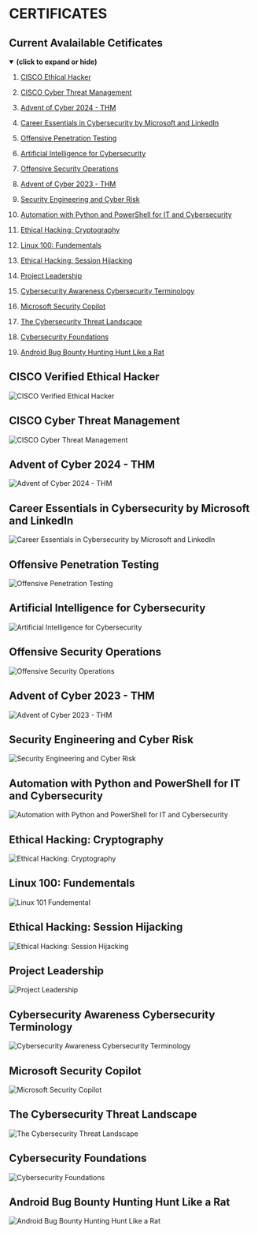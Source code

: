# CERTIFICATES

## Current Avalailable Cetificates
<details open>
<summary><b>(click to expand or hide)</b></summary>  


1. [CISCO Ethical Hacker](#eh)

1. [CISCO Cyber Threat Management](#ctm)

1. [Advent of Cyber 2024 - THM](#aoc)

1. [Career Essentials in Cybersecurity by Microsoft and LinkedIn](#ml)

1. [Offensive Penetration Testing](#opt)
   
1. [Artificial Intelligence for Cybersecurity](#aic)

1. [Offensive Security Operations](#oso)

1. [Advent of Cyber 2023 - THM](#aoc23)

1. [Security Engineering and Cyber Risk](#sec)

1. [Automation with Python and PowerShell for IT and Cybersecurity](#appic)

1. [Ethical Hacking: Cryptography](#ehc)

1. [Linux 100: Fundementals](#l100)

1. [Ethical Hacking: Session Hijacking](#ehsh)

1. [Project Leadership](#pl)

1. [Cybersecurity Awareness Cybersecurity Terminology](#cact)

1. [Microsoft Security Copilot](#msc)

1. [The Cybersecurity Threat Landscape](#tctl)

1. [Cybersecurity Foundations](#cf)

1. [Android Bug Bounty Hunting Hunt Like a Rat](#abbhlr)


   
   




</details>

<a id="eh"></a>
## CISCO Verified Ethical Hacker

![CISCO Verified Ethical Hacker](https://github.com/CHEEKU-UM/Certificates/blob/main/Images/CISCO%20Cetified%20Ethical%20Hacker.jpg)


<a id="ctm"></a>
## CISCO Cyber Threat Management

![CISCO Cyber Threat Management](https://github.com/CHEEKU-UM/Certificates/blob/main/Images/CISCO%20Cyber%20TM.jpg)

<a id="aoc"></a>
## Advent of Cyber 2024 - THM

![Advent of Cyber 2024 - THM](https://github.com/CHEEKU-UM/Certificates/blob/main/Images/Advent%20of%20Cyber%202024.jpg)


<a id="ml"></a>
## Career Essentials in Cybersecurity by Microsoft and LinkedIn

![Career Essentials in Cybersecurity by Microsoft and LinkedIn](https://github.com/CHEEKU-UM/Certificates/blob/main/Images/Career%20Essentials%20in%20Cybersecurity%20by%20Microsoft%20and%20LinkedIn.jpg)


<a id="opt"></a>
## Offensive Penetration Testing

![Offensive Penetration Testing](https://github.com/bl4ckArch9r/Certificates/blob/main/Images/cybrary-cert-offensive-penetration-testing.jpg)


<a id="aic"></a>
## Artificial Intelligence for Cybersecurity

![Artificial Intelligence for Cybersecurity](https://github.com/CHEEKU-UM/Certificates/blob/main/Images/CertificateOfCompletion_Artificial%20Intelligence%20for%20Cybersecurity.jpg)


<a id="oso"></a>
## Offensive Security Operations

![Offensive Security Operations](https://github.com/CHEEKU-UM/Certificates/blob/main/Images/Offensive%20Security%20Operations.jpg)


<a id="aoc23"></a>
## Advent of Cyber 2023 - THM

![Advent of Cyber 2023 - THM](https://github.com/bl4ckArch9r/Certificates/blob/main/Images/Advent%20of%20Cyber%202023.jpg)


<a id="sec"></a>
## Security Engineering and Cyber Risk

![Security Engineering and Cyber Risk](https://github.com/CHEEKU-UM/Certificates/blob/main/Images/Security%20Engineering%20and%20Cyber%20Risk.jpg)


<a id="appic"></a>
## Automation with Python and PowerShell for IT and Cybersecurity

![Automation with Python and PowerShell for IT and Cybersecurity](https://github.com/CHEEKU-UM/Certificates/blob/main/Images/CertificateOfCompletion_Automation%20with%20Python%20and%20PowerShell%20for%20IT%20and%20Cybersecurity.jpg)


<a id="ehc"></a>
## Ethical Hacking: Cryptography

![Ethical Hacking: Cryptography](https://github.com/CHEEKU-UM/Certificates/blob/main/Images/Ethical%20Hacking%20Cryptography.jpg)

<a id="l100"></a>
## Linux 100: Fundementals

![Linux 101 Fundemental](https://github.com/bl4ckArch9r/Certificates/blob/main/Images/Linux%20101%20Fundemental.jpg)


<a id="ehsh"></a>
## Ethical Hacking: Session Hijacking

![Ethical Hacking: Session Hijacking](https://github.com/CHEEKU-UM/Certificates/blob/main/Images/CertificateOfCompletion_Ethical%20Hacking%20Session%20Hijacking.jpg)


<a id="pl"></a>
## Project Leadership

![Project Leadership](https://github.com/CHEEKU-UM/Certificates/blob/main/Images/CertificateOfCompletion_Project%20Leadership.jpg)


<a id="cact"></a>
## Cybersecurity Awareness Cybersecurity Terminology

![Cybersecurity Awareness Cybersecurity Terminology](https://github.com/bl4ckArch9r/Certificates/blob/main/Images/Cybersecurity%20Awareness%20Cybersecurity%20Terminology.jpg)


<a id="msc"></a>
## Microsoft Security Copilot

![Microsoft Security Copilot](https://github.com/bl4ckArch9r/Certificates/blob/main/Images/Microsoft%20Security%20Copilot.jpg)


<a id="tctl"></a>
## The Cybersecurity Threat Landscape

![The Cybersecurity Threat Landscape](https://github.com/bl4ckArch9r/Certificates/blob/main/Images/The%20Cybersecurity%20Threat%20Landscape.jpg)


<a id="cf"></a>
## Cybersecurity Foundations

![Cybersecurity Foundations](https://github.com/bl4ckArch9r/Certificates/blob/main/Images/Cybersecurity%20Foundations.jpg)

<a id="abbhlr"></a>
## Android Bug Bounty Hunting Hunt Like a Rat

![Android Bug Bounty Hunting Hunt Like a Rat](https://github.com/bl4ckArch9r/Certificates/blob/main/Images/Android%20Bug%20Bounty%20Hunting%20Hunt%20Like%20a%20Rat.png)


<a id=""></a>
## 

![]()


<a id=""></a>
## 

![]()


